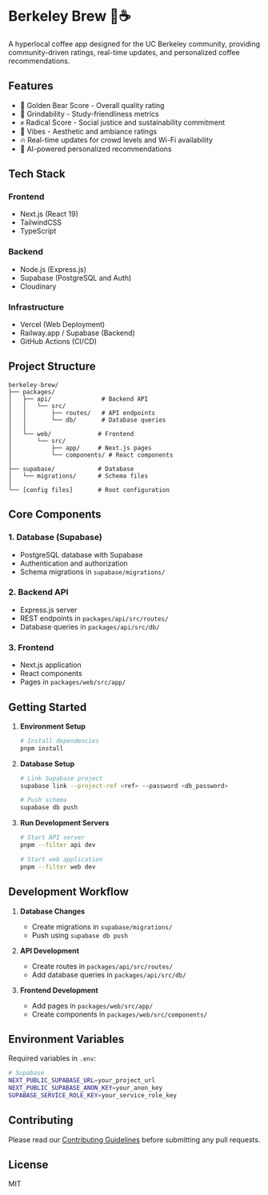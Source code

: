 # Berkeley Brew 🐻☕️

A hyperlocal coffee app designed for the UC Berkeley community, providing community-driven ratings, real-time updates, and personalized coffee recommendations.

## Features

- 🐻 Golden Bear Score - Overall quality rating
- 📖 Grindability - Study-friendliness metrics
- ✊ Radical Score - Social justice and sustainability commitment
- 🎨 Vibes - Aesthetic and ambiance ratings
- 🔥 Real-time updates for crowd levels and Wi-Fi availability
- 🤖 AI-powered personalized recommendations

## Tech Stack

### Frontend
- Next.js (React 19)
- TailwindCSS
- TypeScript

### Backend
- Node.js (Express.js)
- Supabase (PostgreSQL and Auth)
- Cloudinary

### Infrastructure
- Vercel (Web Deployment)
- Railway.app / Supabase (Backend)
- GitHub Actions (CI/CD)

## Project Structure

```
berkeley-brew/
├── packages/
│   ├── api/              # Backend API
│   │   └── src/
│   │       ├── routes/   # API endpoints
│   │       └── db/       # Database queries
│   │
│   └── web/             # Frontend
│       └── src/
│           ├── app/     # Next.js pages
│           └── components/ # React components
│
├── supabase/            # Database
│   └── migrations/      # Schema files
│
└── [config files]       # Root configuration
```

## Core Components

### 1. Database (Supabase)
- PostgreSQL database with Supabase
- Authentication and authorization
- Schema migrations in `supabase/migrations/`

### 2. Backend API
- Express.js server
- REST endpoints in `packages/api/src/routes/`
- Database queries in `packages/api/src/db/`

### 3. Frontend
- Next.js application
- React components
- Pages in `packages/web/src/app/`

## Getting Started

1. **Environment Setup**
   ```bash
   # Install dependencies
   pnpm install
   ```

2. **Database Setup**
   ```bash
   # Link Supabase project
   supabase link --project-ref <ref> --password <db_password>
   
   # Push schema
   supabase db push
   ```

3. **Run Development Servers**
   ```bash
   # Start API server
   pnpm --filter api dev
   
   # Start web application
   pnpm --filter web dev
   ```

## Development Workflow

1. **Database Changes**
   - Create migrations in `supabase/migrations/`
   - Push using `supabase db push`

2. **API Development**
   - Create routes in `packages/api/src/routes/`
   - Add database queries in `packages/api/src/db/`

3. **Frontend Development**
   - Add pages in `packages/web/src/app/`
   - Create components in `packages/web/src/components/`

## Environment Variables

Required variables in `.env`:
```bash
# Supabase
NEXT_PUBLIC_SUPABASE_URL=your_project_url
NEXT_PUBLIC_SUPABASE_ANON_KEY=your_anon_key
SUPABASE_SERVICE_ROLE_KEY=your_service_role_key
```

## Contributing

Please read our [Contributing Guidelines](./CONTRIBUTING.md) before submitting any pull requests.

## License

MIT
